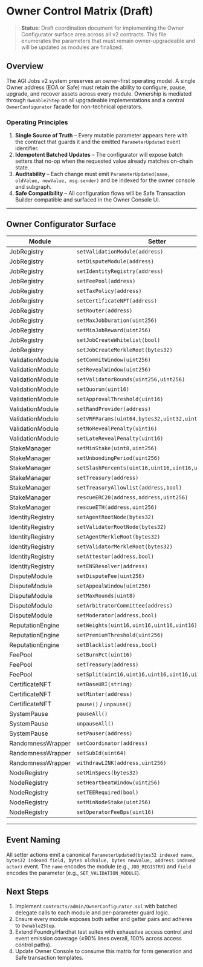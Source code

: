 # Owner Control Matrix (Draft)

> **Status:** Draft coordination document for implementing the Owner Configurator surface area across all v2 contracts. This file enumerates the parameters that must remain owner-upgradeable and will be updated as modules are finalized.

## Overview

The AGI Jobs v2 system preserves an owner-first operating model. A single Owner address (EOA or Safe) must retain the ability to configure, pause, upgrade, and recover assets across every module. Ownership is mediated through `Ownable2Step` on all upgradeable implementations and a central `OwnerConfigurator` facade for non-technical operators.

### Operating Principles

1. **Single Source of Truth** – Every mutable parameter appears here with the contract that guards it and the emitted `ParameterUpdated` event identifier.
2. **Idempotent Batched Updates** – The configurator will expose batch setters that no-op when the requested value already matches on-chain state.
3. **Auditability** – Each change must emit `ParameterUpdated(name, oldValue, newValue, msg.sender)` and be indexed for the owner console and subgraph.
4. **Safe Compatibility** – All configuration flows will be Safe Transaction Builder compatible and surfaced in the Owner Console UI.

---

## Owner Configurator Surface

| Module | Setter | Parameter | Units / Notes |
| ------ | ------ | --------- | ------------- |
| JobRegistry | `setValidationModule(address)` | Validation module proxy | address |
| JobRegistry | `setDisputeModule(address)` | Dispute module proxy | address |
| JobRegistry | `setIdentityRegistry(address)` | Identity registry | address |
| JobRegistry | `setFeePool(address)` | Fee pool address | address |
| JobRegistry | `setTaxPolicy(address)` | Tax policy contract | address |
| JobRegistry | `setCertificateNFT(address)` | Certificate NFT contract | address |
| JobRegistry | `setRouter(address)` | Jobs router | address |
| JobRegistry | `setMaxJobDuration(uint256)` | Upper bound in seconds | uint256 |
| JobRegistry | `setMinJobReward(uint256)` | Minimum payment amount | uint256 |
| JobRegistry | `setJobCreateWhitelist(bool)` | Toggle allowlist | bool |
| JobRegistry | `setJobCreateMerkleRoot(bytes32)` | Allowlist root | bytes32 |
| ValidationModule | `setCommitWindow(uint256)` | Seconds | uint256 |
| ValidationModule | `setRevealWindow(uint256)` | Seconds | uint256 |
| ValidationModule | `setValidatorBounds(uint256,uint256)` | min,max committee | uint256 |
| ValidationModule | `setQuorum(uint16)` | Percentage (basis points) | uint16 |
| ValidationModule | `setApprovalThreshold(uint16)` | Percentage (basis points) | uint16 |
| ValidationModule | `setRandProvider(address)` | Randomness provider | address |
| ValidationModule | `setVRFParams(uint64,bytes32,uint32,uint16)` | subId,keyHash,gasLimit,confirmations | mixed |
| ValidationModule | `setNoRevealPenalty(uint16)` | Basis points | uint16 |
| ValidationModule | `setLateRevealPenalty(uint16)` | Basis points | uint16 |
| StakeManager | `setMinStake(uint8,uint256)` | Role => stake amount | uint256 |
| StakeManager | `setUnbondingPeriod(uint256)` | Seconds | uint256 |
| StakeManager | `setSlashPercents(uint16,uint16,uint16,uint16,uint16)` | bps per offense | uint16 |
| StakeManager | `setTreasury(address)` | Treasury receiver | address |
| StakeManager | `setTreasuryAllowlist(address,bool)` | Access control | address,bool |
| StakeManager | `rescueERC20(address,address,uint256)` | Token, to, amount | addresses,uint256 |
| StakeManager | `rescueETH(address,uint256)` | Recipient, amount | address,uint256 |
| IdentityRegistry | `setAgentRootNode(bytes32)` | ENS node | bytes32 |
| IdentityRegistry | `setValidatorRootNode(bytes32)` | ENS node | bytes32 |
| IdentityRegistry | `setAgentMerkleRoot(bytes32)` | Allowlist root | bytes32 |
| IdentityRegistry | `setValidatorMerkleRoot(bytes32)` | Allowlist root | bytes32 |
| IdentityRegistry | `setAttestor(address,bool)` | Attestor allowlist | address,bool |
| IdentityRegistry | `setENSResolver(address)` | ENS resolver | address |
| DisputeModule | `setDisputeFee(uint256)` | Fee amount | uint256 |
| DisputeModule | `setAppealWindow(uint256)` | Seconds | uint256 |
| DisputeModule | `setMaxRounds(uint8)` | Arbitration rounds | uint8 |
| DisputeModule | `setArbitratorCommittee(address)` | Committee contract | address |
| DisputeModule | `setModerator(address,bool)` | Moderator ACL | address,bool |
| ReputationEngine | `setWeights(uint16,uint16,uint16,uint16)` | success,fail,slash,decay | uint16 |
| ReputationEngine | `setPremiumThreshold(uint256)` | Score threshold | uint256 |
| ReputationEngine | `setBlacklist(address,bool)` | Exclusion list | address,bool |
| FeePool | `setBurnPct(uint16)` | Basis points | uint16 |
| FeePool | `setTreasury(address)` | Treasury recipient | address |
| FeePool | `setSplit(uint16,uint16,uint16,uint16,uint16)` | agents,validators,operators,employers,treasury | uint16 |
| CertificateNFT | `setBaseURI(string)` | Metadata URI | string |
| CertificateNFT | `setMinter(address)` | Authorized minter | address |
| CertificateNFT | `pause()` / `unpause()` | Circuit breaker | - |
| SystemPause | `pauseAll()` | Global stop | - |
| SystemPause | `unpauseAll()` | Resume | - |
| SystemPause | `setPauser(address)` | Emergency delegate | address |
| RandomnessWrapper | `setCoordinator(address)` | VRF coordinator | address |
| RandomnessWrapper | `setSubId(uint64)` | Subscription id | uint64 |
| RandomnessWrapper | `withdrawLINK(address,uint256)` | Rescue LINK | address,uint256 |
| NodeRegistry | `setMinSpecs(bytes32)` | Hash of requirements | bytes32 |
| NodeRegistry | `setHeartbeatWindow(uint256)` | Seconds | uint256 |
| NodeRegistry | `setTEERequired(bool)` | Toggle attestation | bool |
| NodeRegistry | `setMinNodeStake(uint256)` | Stake threshold | uint256 |
| NodeRegistry | `setOperatorFeeBps(uint16)` | Fee share | uint16 |

---

## Event Naming

All setter actions emit a canonical `ParameterUpdated(bytes32 indexed name, bytes32 indexed field, bytes oldValue, bytes newValue, address indexed actor)` event. The `name` encodes the module (e.g., `JOB_REGISTRY`) and `field` encodes the parameter (e.g., `SET_VALIDATION_MODULE`).

## Next Steps

1. Implement `contracts/admin/OwnerConfigurator.sol` with batched delegate calls to each module and per-parameter guard logic.
2. Ensure every module exposes both setter and getter pairs and adheres to `Ownable2Step`.
3. Extend Foundry/Hardhat test suites with exhaustive access control and event emission coverage (≥90% lines overall, 100% across access control paths).
4. Update Owner Console to consume this matrix for form generation and Safe transaction templates.

